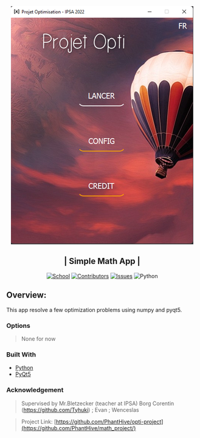 

<div align="center">

<img src="./src/image/app.png">

<h2 align="center"> 
  | Simple Math App |
</h2>

[![School][school-shield]][school-url]
[![Contributors][contributors-shield]][contributors-url]
[![Issues][issues-shield]][issues-url]
![Python](https://img.shields.io/badge/Python-3.9-brightgreen?&style=for-the-badge)
</div>


## Overview:
This app resolve a few optimization problems using numpy and pyqt5.

### Options

> None for now


### Built With

* [Python](https://www.python.org)
* [PyQt5](https://pypi.org/project/PyQt5/)


### Acknowledgement

> Supervised by Mr.Bletzecker (teacher at IPSA)
> Borg Corentin (https://github.com/Tyhuki) ; Evan ; Wenceslas

> Project Link: [https://github.com/PhantHive/opti-project](https://github.com/PhantHive/math_project/)

<!-- MARKDOWN LINKS & IMAGES -->
[contributors-shield]: https://img.shields.io/github/contributors/PhantHive/math_project.svg?style=for-the-badge
[contributors-url]: https://github.com/PhantHive/math_project/graphs/contributors/

[issues-shield]: https://img.shields.io/github/issues/PhantHive/math_project.svg?style=for-the-badge
[issues-url]: https://github.com/PhantHive/math_project/issues/

[school-shield]: https://img.shields.io/badge/School-IPSA-cyan?&style=for-the-badge
[school-url]: https://www.ipsa.fr/